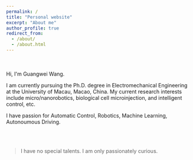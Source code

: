 ```yaml
---
permalink: /
title: "Personal website"
excerpt: "About me"
author_profile: true
redirect_from: 
  - /about/
  - /about.html
---
```


<br/>
<br/>
Hi, I'm Guangwei Wang.

I am currently pursuing the Ph.D. degree in Electromechanical Engineering at the University of Macau, Macao, China. My current research interests include micro/nanorobotics, biological cell microinjection, and intelligent control, etc.

I have passion for Automatic Control, Robotics, Machine Learning, Autonoumous Driving.

<br/>
<br/>

> I have no special talents. I am only passionately curious.
